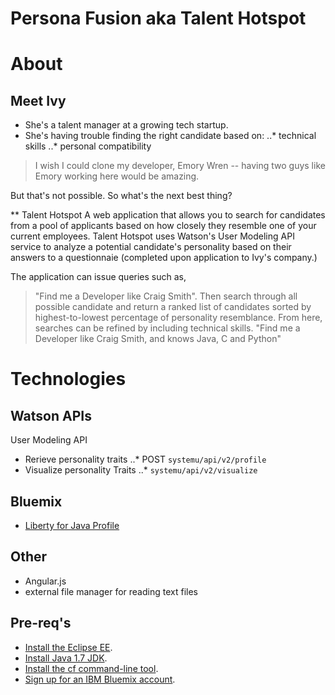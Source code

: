 # Persona Fusion aka Talent Hotspot

# About
## Meet Ivy
* She's a talent manager at a growing tech startup. 
* She's having trouble finding the right candidate based on:
..* technical skills
..* personal compatibility

> I wish I could clone my developer, Emory Wren -- having two guys like Emory working here would be amazing. 

But that's not possible. So what's the next best thing? 


** Talent Hotspot
A web application that allows you to search for candidates from a pool of applicants based on how closely they resemble one of your current employees. 
Talent Hotspot uses Watson's User Modeling API service to analyze a potential candidate's personality based on their answers to a questionnaie (completed upon application to Ivy's company.)

The application can issue queries such as, 
> "Find me a Developer like Craig Smith". 
Then search through all possible candidate and return a ranked list of candidates sorted by highest-to-lowest percentage of personality resemblance. 
From here, searches can be refined by including technical skills. 
> "Find me a Developer like Craig Smith, and knows Java, C and Python"

# Technologies
## Watson APIs
User Modeling API
* Rerieve personality traits
..* POST `systemu/api/v2/profile` 
* Visualize personality Traits
..* `systemu/api/v2/visualize`

## Bluemix
* [Liberty for Java Profile](https://ace.ng.bluemix.net/#/store/cloudOEPaneId=store&appTemplateGuid=javawebstarter)

## Other
* Angular.js
* external file manager for reading text files

## Pre-req's
* [Install the Eclipse EE](https://ibm.biz/hackathon-eclipse).
* [Install Java 1.7 JDK](https://ibm.biz/hackathon-java).
* [Install the cf command-line tool](https://ibm.biz/hackathon-cf).
* [Sign up for an IBM Bluemix account](http://bluemix.net).


